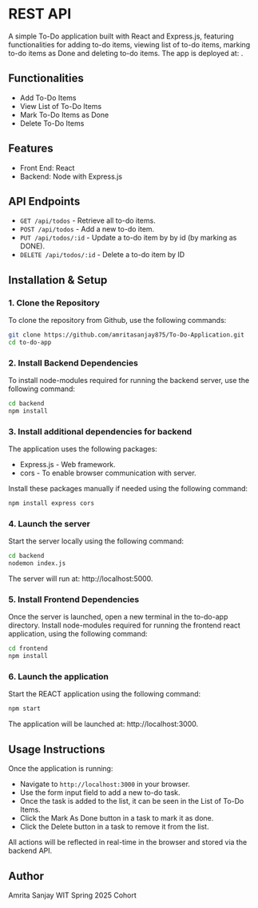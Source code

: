 # REST API

A simple To-Do application built with React and Express.js, featuring functionalities for adding to-do items, viewing list of to-do items, marking to-do items as Done and deleting to-do items. The app is deployed at: .

## Functionalities

- Add To-Do Items
- View List of To-Do Items
- Mark To-Do Items as Done
- Delete To-Do Items

## Features

- Front End: React
- Backend: Node with Express.js

## API Endpoints

- `GET /api/todos` - Retrieve all to-do items. 
- `POST /api/todos` - Add a new to-do item.
- `PUT /api/todos/:id` - Update a to-do item by by id (by marking as DONE).
- `DELETE /api/todos/:id` - Delete a to-do item by ID
   
## Installation & Setup

### 1. Clone the Repository

To clone the repository from Github, use the following commands:
```bash
git clone https://github.com/amritasanjay875/To-Do-Application.git
cd to-do-app
```

### 2. Install Backend Dependencies

To install node-modules required for running the backend server, use the following command:
```bash
cd backend
npm install
```

### 3. Install additional dependencies for backend

The application uses the following packages:
  - Express.js - Web framework. 
  - cors - To enable browser communication with server.

Install these packages manually if needed using the following command:
```bash
npm install express cors
```

### 4. Launch the server

Start the server locally using the following command:
```bash
cd backend
nodemon index.js
```

The server will run at: http://localhost:5000.


### 5. Install Frontend Dependencies

Once the server is launched, open a new terminal in the to-do-app directory. 
Install node-modules required for running the frontend react application, using the following command:
```bash
cd frontend
npm install
```


### 6. Launch the application

Start the REACT application using the following command:
```bash
npm start
```

The application will be launched at: http://localhost:3000.

## Usage Instructions

Once the application is running:

- Navigate to `http://localhost:3000` in your browser.
- Use the form input field to add a new to-do task.
- Once the task is added to the list, it can be seen in the List of To-Do Items.
- Click the Mark As Done button in a task to mark it as done.
- Click the Delete button in a task to remove it from the list.

All actions will be reflected in real-time in the browser and stored via the backend API.

## Author

Amrita Sanjay
WIT Spring 2025 Cohort
